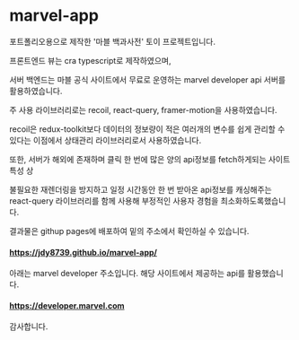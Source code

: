 # marvel-app

포트폴리오용으로 제작한 '마블 백과사전' 토이 프로젝트입니다.

프론트엔드 뷰는 cra typescript로 제작하였으며,

서버 백엔드는 마블 공식 사이트에서 무료로 운영하는 marvel developer api 서버를 활용하였습니다.



주 사용 라이브러리로는 recoil, react-query, framer-motion을 사용하였습니다.

recoil은 redux-toolkit보다 데이터의 정보량이 적은 여러개의 변수를 쉽게 관리할 수 있다는 이점에서 상태관리 라이브러리로서 사용하였습니다.

또한, 서버가 해외에 존재하며 클릭 한 번에 많은 양의 api정보를 fetch하게되는 사이트 특성 상

불필요한 재렌더링을 방지하고 일정 시간동안 한 번 받아온 api정보를 캐싱해주는 react-query 라이브러리를 함께 사용해 부정적인 사용자 경험을 최소화하도록했습니다.



결과물은 githup pages에 배포하여 밑의 주소에서 확인하실 수 있습니다.

#### https://jdy8739.github.io/marvel-app/

아래는 marvel developer 주소입니다. 해당 사이트에서 제공하는 api를 활용했습니다.

#### https://developer.marvel.com

감사합니다.






